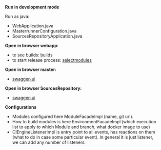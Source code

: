 **Run in development mode**

Run as java:
- WebApplication.java
- MasterrunnerConfiguration.java
- SourcesRepositoryApplication.java

**Open in browser webapp:**
- to see builds: [builds](http://localhost:8090/builds)
- to start release process: [selectmodules](http://localhost:8090/selectmodules)

**Open in browser master:**
- [swagger-ui](http://localhost:8081/swagger-ui.html)

**Open in browser SourcesRepository:**
- [swagger-ui](http://localhost:8082/swagger-ui.html)


**Configurations**
- Modules configured here ModuleFacadeImpl (name, git url).
- How to build modules is here EnvironmentFacadeImpl (which execution list to apply to which Module and branch, 
what docker image to use)
- CIEngineListenerImpl is entry point to all events, has reactions on them (what to do in case some particular event). 
In general it is just listener, we can add any number of listeners.
